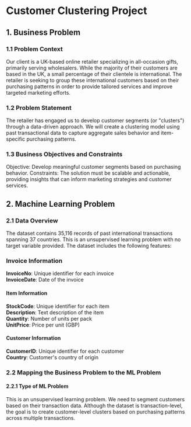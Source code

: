 
# Customer Clustering Project

## 1. Business Problem
### 1.1 Problem Context 

Our client is a UK-based online retailer specializing in all-occasion gifts, primarily serving wholesalers. While the majority of their customers are based in the UK, a small percentage of their clientele is international. The retailer is seeking to group these international customers based on their purchasing patterns in order to provide tailored services and improve targeted marketing efforts.

### 1.2 Problem Statement

The retailer has engaged us to develop customer segments (or "clusters") through a data-driven approach. We will create a clustering model using past transactional data to capture aggregate sales behavior and item-specific purchasing patterns.

### 1.3 Business Objectives and Constraints

Objective: Develop meaningful customer segments based on purchasing behavior.
Constraints: The solution must be scalable and actionable, providing insights that can inform marketing strategies and customer services.

## 2. Machine Learning Problem
### 2.1 Data Overview

The dataset contains 35,116 records of past international transactions spanning 37 countries. This is an unsupervised learning problem with no target variable provided. The dataset includes the following features:

### Invoice Information
**InvoiceNo**: Unique identifier for each invoice  
**InvoiceDate**: Date of the invoice  
#### Item Information  
**StockCode**: Unique identifier for each item  
**Description**: Text description of the item  
**Quantity**: Number of units per pack  
**UnitPrice**: Price per unit (GBP)  
#### Customer Information  
**CustomerID**: Unique identifier for each customer  
**Country**: Customer's country of origin  

### 2.2 Mapping the Business Problem to the ML Problem  
#### 2.2.1 Type of ML Problem
This is an unsupervised learning problem. We need to segment customers based on their transaction data. Although the dataset is transaction-level, the goal is to create customer-level clusters based on purchasing patterns across multiple transactions.

